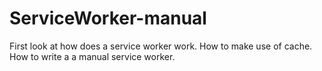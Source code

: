 # ServiceWorker-manual
First look at how does a service worker work. How to make use of cache. How to write a a manual service worker. 
